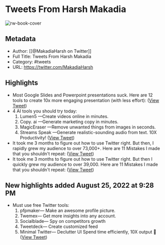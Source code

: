 # Tweets From Harsh Makadia

![rw-book-cover](https://pbs.twimg.com/profile_images/1457669579740647434/sDMbdiZG.png)

## Metadata
- Author: [[@MakadiaHarsh on Twitter]]
- Full Title: Tweets From Harsh Makadia
- Category: #tweets
- URL: https://twitter.com/MakadiaHarsh

## Highlights
- Most Google Slides and Powerpoint presentations suck. 
  Here are 12 tools to create 10x more engaging presentation (with less effort): ([View Tweet](https://twitter.com/MakadiaHarsh/status/1559198054934351872))
- 4 AI tools you should try today: 
  1. Lumen5 —Create videos online in minutes. 
  2. Copy. ai —Generate marketing copy in minutes. 
  3. MagicEraser —Remove unwanted things from images in seconds.
  4. Streams Speak —Generate realistic-sounding audio from text.
  10X Productivity! ([View Tweet](https://twitter.com/MakadiaHarsh/status/1543876983955898368))
- It took me 3 months to figure out how to use Twitter right. 
  But then, I rapidly grew my audience to over 73,000+.
  Here are 11 Mistakes I made that you shouldn't repeat: ([View Tweet](https://twitter.com/MakadiaHarsh/status/1536367787332882432))
- It took me 3 months to figure out how to use Twitter right. 
  But then I quickly grew my audience to over 39,000.
  Here are 11 Mistakes I made that you shouldn't repeat: ([View Tweet](https://twitter.com/MakadiaHarsh/status/1497243028926332933))
## New highlights added August 25, 2022 at 9:28 PM
- Must use free Twitter tools:
  1. pfpmaker— Make an awesome profile picture.
  2. Twemex— Get more insights into any account.
  3. Socialblade— Spy on competitors growth
  4. Tweetdeck— Create customized feed
  5. Minimal Twitter— Declutter UI
  Spend time efficiently, 10X output 🚀 ([View Tweet](https://twitter.com/MakadiaHarsh/status/1562107895243841538))
